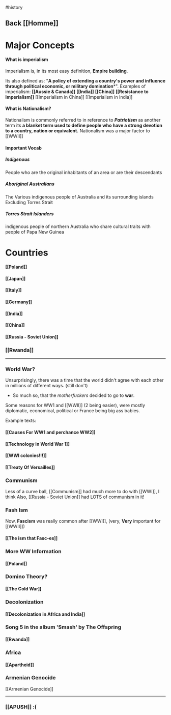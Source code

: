 #history

## Back [[Homme]]
# Major Concepts
#### What is imperialism
Imperialism is, in its most easy definition, **Empire building**.

Its also defined as: "**A policy of extending a country's power and influence through political economic, or military domination***".
Examples of imperialism:
	**[[Aussie & Canada]]**
	**[[India]]**
	**[[China]]**
	**[[Resistance to Imperialism]]**
	[[Imperialism in China]]
	[[Imperialism  in India]]
#### What is Nationalism?
Nationalism is commonly referred to in reference to ***Patriotism*** as another term
its **a blanket term used to define people who have a strong devotion to a country, nation or equivalent.**
Nationalism was a major factor to [[WWII]]
#### Important Vocab
##### Indigenous
People who are the original inhabitants of an area or are their descendants
##### Aboriginal Australians
The Various indigenous people of Australia and its surrounding islands Excluding Torres Strait
##### Torres Strait Islanders
indigenous people of northern Australia who share cultural traits with people of Papa New Guinea

# Countries
#### [[Poland]]
#### [[Japan]]
#### [[Italy]]
#### [[Germany]]

#### [[India]]

#### [[China]]

#### [[Russia - Soviet Union]]

### [[Rwanda]]

---

### World War?
Unsurprisingly, there was a time that the world didn't agree with each other in millions of different ways. (still don't)
- So much so, that the *motherfuckers* decided to go to **war**.

Some reasons for WW1 and [[WWII]] (2 being easier), were mostly diplomatic, economical, political or France being big ass babies.

Example texts:	
#### [[Causes For WW1 and perchance WW2]]
#### [[Technology in World War 1]]
#### [[WWI colonies!!!]]
#### [[Treaty Of Versailles]]
### Communism
Less of a curve ball, [[Communism]] had much more to do with [[WWI]], I think
Also, [[Russia - Soviet Union]] had LOTS of communism in it!
### Fash Ism
Now, **Fascism** was really common after [[WWI]], (very, **Very** important for [[WWII]])
#### [[The ism that Fasc-es]]

### More WW Information
#### [[Poland]]

### Domino Theory?
#### [[The Cold War]]

### Decolonization 

#### [[Decolonization in Africa and India]]

### Song 5 in the album 'Smash' by The Offspring 
#### [[Rwanda]]

### Africa 
#### [[Apartheid]]

### Armenian Genocide
[[Armenian Genocide]]

---
### [[APUSH]] :(

